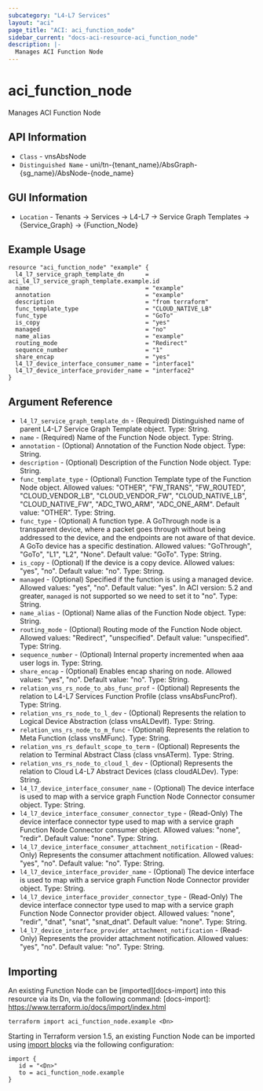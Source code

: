 ```yaml
---
subcategory: "L4-L7 Services"
layout: "aci"
page_title: "ACI: aci_function_node"
sidebar_current: "docs-aci-resource-aci_function_node"
description: |-
  Manages ACI Function Node
---
```


# aci_function_node

Manages ACI Function Node

## API Information ##

* `Class` - vnsAbsNode
* `Distinguished Name` - uni/tn-{tenant_name}/AbsGraph-{sg_name}/AbsNode-{node_name}

## GUI Information ##

* `Location` - Tenants -> Services -> L4-L7 -> Service Graph Templates -> {Service_Graph} -> {Function_Node}

## Example Usage

```hcl
resource "aci_function_node" "example" {
  l4_l7_service_graph_template_dn      = aci_l4_l7_service_graph_template.example.id
  name                                 = "example"
  annotation                           = "example"
  description                          = "from terraform"
  func_template_type                   = "CLOUD_NATIVE_LB"
  func_type                            = "GoTo"
  is_copy                              = "yes"
  managed                              = "no"
  name_alias                           = "example"
  routing_mode                         = "Redirect"
  sequence_number                      = "1"
  share_encap                          = "yes"
  l4_l7_device_interface_consumer_name = "interface1"
  l4_l7_device_interface_provider_name = "interface2"
}
```

## Argument Reference

- `l4_l7_service_graph_template_dn` - (Required) Distinguished name of parent L4-L7 Service Graph Template object. Type: String.
- `name` - (Required) Name of the Function Node object. Type: String.
- `annotation` - (Optional) Annotation of the Function Node object. Type: String.
- `description` - (Optional) Description of the Function Node object. Type: String.
- `func_template_type` - (Optional) Function Template type of the Function Node object. Allowed values: "OTHER", "FW_TRANS", "FW_ROUTED", "CLOUD_VENDOR_LB", "CLOUD_VENDOR_FW", "CLOUD_NATIVE_LB", "CLOUD_NATIVE_FW", "ADC_TWO_ARM", "ADC_ONE_ARM". Default value: "OTHER". Type: String.
- `func_type` - (Optional) A function type. A GoThrough node is a transparent device, where a packet goes through without being addressed to the device, and the endpoints are not aware of that device. A GoTo device has a specific destination. Allowed values: "GoThrough", "GoTo", "L1", "L2", "None". Default value: "GoTo". Type: String.
- `is_copy` - (Optional) If the device is a copy device. Allowed values: "yes", "no". Default value: "no". Type: String.
- `managed` - (Optional) Specified if the function is using a managed device. Allowed values: "yes", "no". Default value: "yes". In ACI version: 5.2 and greater, `managed` is not supported so we need to set it to "no". Type: String.
- `name_alias` - (Optional) Name alias of the Function Node object. Type: String.
- `routing_mode` - (Optional) Routing mode of the Function Node object. Allowed values: "Redirect", "unspecified". Default value: "unspecified". Type: String.
- `sequence_number` - (Optional) Internal property incremented when aaa user logs in. Type: String.
- `share_encap` - (Optional) Enables encap sharing on node. Allowed values: "yes", "no". Default value: "no". Type: String.
- `relation_vns_rs_node_to_abs_func_prof` - (Optional) Represents the relation to L4-L7 Services Function Profile (class vnsAbsFuncProf). Type: String.
- `relation_vns_rs_node_to_l_dev` - (Optional) Represents the relation to Logical Device Abstraction (class vnsALDevIf). Type: String.
- `relation_vns_rs_node_to_m_func` - (Optional) Represents the relation to Meta Function (class vnsMFunc). Type: String.
- `relation_vns_rs_default_scope_to_term` - (Optional) Represents the relation to Terminal Abstract Class (class vnsATerm). Type: String.
- `relation_vns_rs_node_to_cloud_l_dev` - (Optional) Represents the relation to Cloud L4-L7 Abstract Devices (class cloudALDev). Type: String.
- `l4_l7_device_interface_consumer_name` - (Optional) The device interface is used to map with a service graph Function Node Connector consumer object. Type: String.
- `l4_l7_device_interface_consumer_connector_type` - (Read-Only) The device interface connector type used to map with a service graph Function Node Connector consumer object. Allowed values: "none", "redir". Default value: "none". Type: String.
- `l4_l7_device_interface_consumer_attachment_notification` - (Read-Only) Represents the consumer attachment notification. Allowed values: "yes", "no". Default value: "no". Type: String.
- `l4_l7_device_interface_provider_name` - (Optional) The device interface is used to map with a service graph Function Node Connector provider object. Type: String.
- `l4_l7_device_interface_provider_connector_type` - (Read-Only) The device interface connector type used to map with a service graph Function Node Connector provider object. Allowed values: "none", "redir", "dnat", "snat", "snat_dnat". Default value: "none". Type: String.
- `l4_l7_device_interface_provider_attachment_notification` - (Read-Only) Represents the provider attachment notification. Allowed values: "yes", "no". Default value: "no". Type: String.

## Importing

An existing Function Node can be [imported][docs-import] into this resource via its Dn, via the following command:
[docs-import]: https://www.terraform.io/docs/import/index.html

```
terraform import aci_function_node.example <Dn>
```

Starting in Terraform version 1.5, an existing Function Node can be imported using [import blocks](https://developer.hashicorp.com/terraform/language/import) via the following configuration:

 ```
 import {
    id = "<Dn>"
    to = aci_function_node.example
 }
 ```